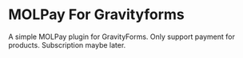 # MOLPay For Gravityforms

A simple MOLPay plugin for GravityForms. Only support payment for products. Subscription maybe later.
